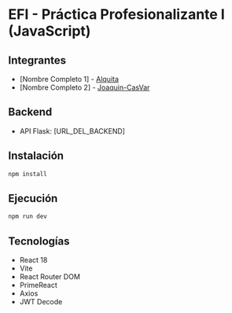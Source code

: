 # EFI - Práctica Profesionalizante I (JavaScript)

## Integrantes
- [Nombre Completo 1] - [Alquita](https://github.com/Alquita)
- [Nombre Completo 2] - [Joaquin-CasVar](https://github.com/Joaquin-CasVar)

## Backend
- API Flask: [URL_DEL_BACKEND]

## Instalación
```bash
npm install
```

## Ejecución
```bash
npm run dev
```

## Tecnologías
- React 18
- Vite
- React Router DOM
- PrimeReact
- Axios
- JWT Decode